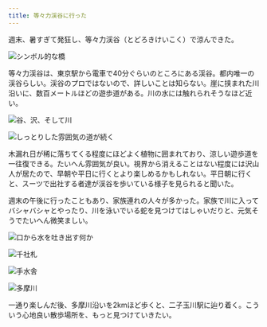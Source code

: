 ```yaml
---
title: 等々力渓谷に行った
---
```

週末、暑すぎて発狂し、等々力渓谷（とどろきけいこく）で涼んできた。

![](https://lh3.googleusercontent.com/docs/ADP-6oGjspLS6CH73mvh_toEZHPGYzilvGkjpN31TvF4sEgQ-skWzV9EGHWOwAaFrtwkJCy3J_NNvmJIxOZ8oRWeEACjGleMhx6GxMeyEGwBA1NGlgPfbLHgL0wrdp50m2crov88q8j0VdH6mpkw1m63GLsdJZXJ0crhSDLKBMUgG9dB1JhzUV6imBQMAnYqv8VKoeV9fiFjd8yKcGRa5Hh1Q7YSpdyqRZrySpqyNyr-oMqstdCxXwN4mj0eD3eFxzAyPXacvnfU7KjDO2a0UHZl74UpTDAL-gbaYyZQPak3v7kQSIhcMOEMmqPMg9FeFzrN767bSbYnXYEoGTosqzUdjt5zlYyC3JaxVfo53uoYoDhJnK1uDzXhWlNwQJREhsJ56a49lCWS7hOppV7Y3n_rHOskaWQoccGv6f8LMeP19OXwV5-mN5NyX7d9yQw7ajL31feCcPnBWz6xAVvGv1EiC9DxE1aogkV_SoAVaR_SKgtBHOInyEnpTz-bYlNA0NvUcPCRNKXL2z4EmOkcxFFsraTWAdv-9qhYEkbwuOdr7Qf9rxFvLeigL2VBbKGymCLuEUoh__hdGLqoExhuX9jYaKi1m0ZsnHpInTm2CPQNEOB-V3zVYBSYPgwN_021FlDUbilrHypQd0jvrS7hTkDqaz3nTlgx69svyCYpbNWG2y3YfWJSSr_VkN6-aMUD_t7sciyEjP0qC97vJQ4xFJbyqDxUtGTbkMhc-RhzG4k1dCBwohxxwWSWcVeerYeHy52TT24Ko-xK7iCH3r4s1PEsx00o1TWpeTol-NM3rH15wG-bki06S7M7FkZEInbN3tgpEtxXrHs3U1sogsLFPkg7jjozrixBnXPeratHpZfsQYiRuY7g3pV6RzGOsly1eWVIXu4VKoTdnuNEgV2vUCLsPsIrkbK0s2ofJ_1FJzrCXvs4X4QgP-kUWwoxxYOtkqT4BU0xyYgfuUtoqMsr0P2gNcRBbdppRCMqiG3IGwrXnNSEuPHBbwUELsfU_B1nB2PcLnz-26UKHqpxMlS9HKUZXWe_DgzqlusK5Bd0K1nejmDW9GjVRF5SPgW2pU4K9DnDspuy-Z7IDe_v_jJ68e3I-o97gIj_eEvTXCPbI-MCRaEbQYxAhU4yuy7QVP-RqsM73Oruztu-xTv7kbGaLOxS3GM8Nn869We_njm16-uvoBolMJt2HI_Fr0cQcHytg2BSgW99CVnuwrAWmU-vlIIejf-GpFTtjA-SG_prBsedymYBVCRINw "シンボル的な橋")

等々力渓谷は、東京駅から電車で40分ぐらいのところにある渓谷。都内唯一の渓谷らしい。渓谷のプロではないので、詳しいことは知らない。崖に挟まれた川沿いに、数百メートルほどの遊歩道がある。川の水には触れられそうなほど近い。

![](https://lh3.googleusercontent.com/docs/ADP-6oExpor0BdIPPXD3vkkJO2G1AW_e9w1ZA_5IknbxOyoAalMOcn3izOtAgcUD76c5q_UzS19f5TW0h6HFmxuD2qc4nOQZPUzdCERc45UL9Wdm8DuYdtqj6DD8ISg4hKuGmmkM-I-P5OKKWL_5eF3MSYyawQu72j519jeg8mP2ETEDDgItrgL0oXVbTFeHeNlCkj8yjPFrTUoUoIuqlpAVNWFcljNuxRaDbenaxnE9qgcL1YlkYAymnhR5v20BlRx5C60nhwd778w3VGhqVopGkZXQ_EuJvHVfrTyXFlkJt5EHwbzpZgtY7Wsj8nw-rr_kSkp0C3Jsx2zNswUB2lrv0in5SWZmgvRmfki0paR497GQkjzwOY9M7Czo8AE2hYsWCpUdKxQ8yUFUYchdtVb4ixTxSaPOZt1XGQ_xfsGP0CPvjk4rY69zEJGOGthpfy_Mh1eSAyhWQQsowGjUPNvQEv8p8OUZ-ubHCgx19njAqYoRTpVrY-4cxM_BPyoYMV6zW7wqxytYffKW_QueThr08YxxyQZDrC5WbrUI5hexlmK2_LQYkdEmAUAl9L61xBcOFrHLfQkKJbdyb7_AWNqOS6v3LS-Rj-ldKYeJh6Od2w8ByhSy_p3p8lqrmeF8nhb5x46hBgB11W2D0kMn9weVlqzJVACO4nNhUEk23wwXZouziNLn56bH4nybzrXcNDmw8DiawzzhrVYM07poV2tj6LJCO_A6wyICzFtE5IxSzzf2x1p3KC8oamJnGpMx6oqJs95vNKM15OkDOEF5AG3nyXZmy0MjdmRp3RSnmJf6gJYRKYxx9GmAyvDmoHtFMSt3GeFb8gROAvNFvjK84HFCY7wcCyVA08hzkfNTeHZU_Drkt1uFZUajuKmTd8yn1JrpxxrZeKZ8MKPR8LS6Js0Nl4T05tKC_iLpI2GMhUPvs6w2a_FMJve77LvvPYu_1Cv-BmtHht_zGQBSJR-tv1sW1i0vZxi3TkHdJhgU9MHtO4ubJwolBKVonhQjvukT4dpISh7a-P00ro4dOLyjXK5DtcEJ3goDjqnSiwZcgXJEhVnI5kTqTQwLlmj5VyujpsWPDeXtjtdmMvTRjZtPcrmtNEyZicSVpTV6txQ58jFVQFGHYDTTtt-mzgPBIPvKYTx428-YIwtpc_a27t6Rr38WWWWViMcp3aHcRzhx9Uoj7K4a9cZ-IVULUfc08TI5coEWdMGgdKkYlimaU5NjpVFxZ-z4_HdtUdK04rTgSXk0I1-hSqlZHA "谷、沢、そして川")

![](https://lh3.googleusercontent.com/docs/ADP-6oF8T62CESCsqGIFQhBDVkmFcHE3V0dpFkPWVCHBrvS0ZpdvWvc6n4_0fgmZWvWlhOxPe8aQeVQEol6MjPbeRTgsHMh1Cyok75ViyS0p87Arl2EA9CH338G1n2j5YaHmuoTnrlthyQqUlTDmnHWIUikp1c_sAfYlaIifFzhtNnd3oTqZtOx5DUTGLqzvMn3P2TKXLVEsJ18ePpfXrrOP4VNutQf4xNWFC5aQrFStAi3DhLuOCc2bLPyARwwjGwCYJrB5PoEpjgztDqjLRLz3DW_MNlRNl2AK01wSAJvdgjB05Liy7oN9WdGz2BT0YMmYKAGqte2inLofima_85LEpiB_jOxPO_OFxBgo5naCchZ9kYbkcNRr9-kmemRwugDapZVufN2D_baIdlj_rqy1qGeuS-e3qzqa9A72epCgVtlvVXorVNfK8bsmCue9fdUnoHeuIbBrRMT9henXxr_1jC9CQWuFt7iQcPrMR5Kx-W1IP423izns9r2ZDk9vCzKDJKUTFdOj3gH6Ct4HoadFvJKSTS11aOiQILz2OQqjnIfqVb7S4AvPO1feLKpuwlboH8DcuJAO1yycpBd4mHtI9ikcWPbeYMmNDdg-kzS7D9Ldt5dT7zEWaGUDJJROEpQQ7Yb2p-WRXD4xzaSqFeWj_bFCUZY1ymFrywuvf_sgcH0_RfDD45-cbRGBCkGqkw_3jQYG-775rlJcVHS9YizWDA9VHu0EQFdA3GfK4oirYSplChidCa-9OpJfwei3wDqbZE2GcyekZEOG51W9tgxlKhX8HLJ7bDvfTXyc01RqKgs09noiD2vZP-lH8ZNrbmnxYIKmM8IG-kyd9eo7WixX7y2Ovjrtr3aJJfMSqiHryZIrPE1FRYANcZl4Rsyp-GUEkGab2vFpy0IMjQSjnuumCMkYZ1kvMRhxIZK74BHgos-i6qf_nlro7kHg_FZ4G1pFGEpnj9vUivuVGbbRfMEsqQ4hFh5DCNaj2zpnSaBZvB11D0N_AktROc3JrKKUrgYfjkNSc8r0p7Lirerb_VXwl8EU8vRoEO1mspy1W2WJnDJ1JZWkNhl5riNo3SSRvIWDhHuZpW3xfvdx3HF-qOcudEJ4gKo_Rt_FdfJofJZ66grFULt3gd71HxD3B6aaw3ojDDvK159YuMsEBscLBU_6yWO7_2UnX5lEF44cT7jnTZYFhTuBW3W0eZnJG9aF-5x6Domby6AOX4PxeNWL2upWuPI7S7Jq2u7rOaKz6Cn-HH8YoVDS8Q "しっとりした雰囲気の道が続く")

木漏れ日が稀に落ちてくる程度にほどよく植物に囲まれており、涼しい遊歩道を一往復できる。たいへん雰囲気が良い。視界から消えることはない程度には沢山人が居たので、早朝や平日に行くとより楽しめるかもしれない。平日朝に行くと、スーツで出社する者達が渓谷を歩いている様子を見られると聞いた。

週末の午後に行ったこともあり、家族連れの人々が多かった。家族で川に入ってバシャバシャとやったり、川を泳いでいる蛇を見つけてはしゃいだりと、元気そうでたいへん微笑ましい。

![](https://lh3.googleusercontent.com/docs/ADP-6oGglXg_4QWrZo9odW1x4Tz_VuVOZNdLcXo1e6XRZyQ7eqcWfkmW-WF2cnzSeYSqLJiFeaRL9a6Mwst6PULSX7W2sJNM9r6gb0tKJqVi2oioBQR4kAifhbLvzlOZy-scx7UGtjX4yh25SQVTuamAlhDP-dZeY73B6MBFE6RsgL9cU8SnhUOqfx0B_OizFjukfMzOAf8rkd6zk13mruhZ155nHDmtsbkpATzIHY1PpL0IZERMWwlP9NMy9OdlKyFo_8V5RZOzSijNUzGlTk9r5kSioGzEqcTEnz4dOPTRu712--4st20iiTEmaPA_N3prMVBcnq6P5w_ljTxMbUUKAbHhUDsg2ys6yUxByuid_9oxdLIJDudfiFPynZFqcG1Y07-7FY1GDXHr36PCdruMnH6ZgyUoYhk_EZBUY-B5-ernRRiYZlDC23yhDcVvCGWGNNxroCtqP2KY2wsHdSBOSrC5EhYBbpnlNAGwK7QXvBhwffQqrgd5MbJ6u45LIEzJ30BzHnZ446tKPAReGR-7ROnVVnjQzq8U1SdseYOaAA7fX3mY0QJa0j2xSG-YZyhiJOUugmO1-j29eWCOe-qsQQ5ZZsByDh_5DILRH8bQRYVMJrWco64zMRVnAeajQxVeuHW9-aw32zjteAlMKNrSRKFM2wIIW_Q1U-EmMUI3u7t5fwlmPrj-HUgVWqMEewyHYx8sLnNV_olBkuraFYsJ0b0EvWQNj8yNfoz7TW0UZYXs_RcFgF9FejQJ-zWVRIGddINLu6OilNtq-8-6Gg3fTSFWaWHimndd07_qQwGjYAuNpTGJdvhXOZhHZGL1twRVkwFUR4EBREoXgLHqY5qdYR6UkgtfNthTAQiF6pBUI9rtfbH66udMoqNbj8D8VXW8nlTjIaAsZNa-iro1zgsblbfStDLFbHbNsazpca1tTigT6NDDpdxZlOko1VHN7tP6H-1u-s3ItlQHkmBDV0Cjp9FULRNdHpn1ppgTUpXD7ZekHzDA1trnC_8n2BJH0W_WGvotecY2HID5FLsEqa-snHtzkJyIHx8W59b13rKREDbHOrg5NW92RnsaWFRvnmtRWkVPevFKtlJRbPB8x8p6veHAJBHezFHBzudOdLOs5oJrQ-Ua8vIwRiqwHO3jOUtyBMPeXGMGFuzv-G2kRXpMhJIzSAdwqOSykfFHyBPl-goMcbzQJNUYMjVFu8LA6-JsTbsuFDj2vtFviiyzRu0iujxMypry-B2kaySgu15GZR4NvFx7xg "口から水を吐き出す何か")

![](https://lh3.googleusercontent.com/docs/ADP-6oEi7U0SPHzZyhA0Skhs5jTeybRPEXXn6IIRTA46KtA0z77WQK51azGuY1whpQkaOAVBbGxnyOc_tOQEkLUMD0-r57vue54dgsZoMx7hbjKDhmL476NpBKF_OAS6v1gIMZKUr65An9KQ7olHLprk_0Hq-nSZaDPzWKN76iH_Hm4wZyoIsHHEvkUCgIEYO56_hq8274WiGs5cWpYMTaHK77_0UgK02bHMxWpXGoTmZe5Gm6dqyX77_bIzf5MLkPDBw-Ubqon8MoxjYkW0setZetXp0JN2NIJ6L029ZMfWMoQ94fjrhx0fRNJAMJLnRS5Cqy8-oqaLj-aqVSxbmk6_K-HxiQ6dCIz8OFluSzv3RZTH7D2GHvRFQTRwPQn01WWqgTncDuHMe8IRJumddb9Z4FZOMT3aeTbKKnq1Qsjo4trSI9Cp1bbn4qK2yeZxt2544KrfQ5xKDPjU9pGSnsDQkPIorKNERf5wWp_3czdcMreUivyKAqP5Ftk8ZSdFQhW0uWMvz0ug3IHBl196SblEMWznT2HlzA3q9s17v9y4HLGSTYgQVtDbrby4WxELQ1cNTJp6kBROoiSQaTe3fv3eWjCBzYlaNuijOv7AB2aFI884fiz5KB7Hd-qqbsFirrnrcrZ8O53LHM_mXuG9pRX8YvMvSunPjCq7uwRRSE9KI0gwnSvLuIECDdwQlRVZXOw_MX7Feym6_QBAVU32jpThYAUf8ESZU_tumha7SvG_9gLR470Dr-y1AtKKUIBmZus5ex1_5ovgneRB0SQhi8t4XBoRWgcx2FYE1EVtVXIF_MK3TAeFbFmy-W0CGKek4CCkRZjCwZjlxfvrhQJKoUYf84IK_ehbHRGsWDoyaMzQVfZadYmrfUKHE3HRQbpAKnXLpkNhjYxX0TRl3RbhDRBtya3mFRTQLcC2bTpveSP5mBq4oOSIYRWyVep87ichRvXCh_v9qAwbxikXb-I6KNbleMUGJ2AXVhf8WyRjMYBC2h8EQiC8cODKLLokjOhlLMD7SSf-c6zKuYrwSw3_dc2ayRHpKM7vo1bbYpQ7b6TEErgs8NmkvpZ6KZg72IPURT68WtVi80VOtN2kWFIF6nbePo262L9ZYMwNGc2cKxQSvpkEr6qhXe1peJW6-d3pY1kPOzR-KEjPjcDWRbfTkQaxkTVjIRwG5QspFxEA9TuEXyN7roum8IrDae4ZwKV7ubB-uSIQ0hoylEQ0IVuABYIgXsa2rip6NQnMiUOqtPBaV7l_Lki_1g "千社札")

![](https://lh3.googleusercontent.com/docs/ADP-6oH-u8_GniJDExVW5vOFJXA2VNDQnBjJDNqJbZFFOwoevugrFqbedoKRv5E-U8XGIRCWnRyGFJYb-vn6WwIiR1FMbyTDn94G2nf-MMnayrYy5bnIfCGu-kWCCNJ4KHyeuxV7AaUyBfsfOfzL0uR9YO2w9KMN20n7M4YJ4Ufs2YvSGh9jp2FFzAyA_j67DYH8NoYTPbBvdK83QuTkhZpzwHUlFQKbED2lcKRbZM8G006DV26zIXeZSYiGBvzeSJEfQAAsitueJ2apCx4z1pgy4h1nCjtxzmfWQ7CEjDO-4xQxiZCGiRjLCNzN5GFlxr8RmMimF5nMtwLZ7Px_U6RGPYUz69RcJ66KSoT8TMI3EoODFF4_I2hEDRf4IoVhJJzu8edeXxJJAyl05lowy02ALkArEDNSO19r_r7so46bGIsLYUf06ZnpaAHk9ZaBAGm0_JNuHHZjk1qHjtI4RIiv9EWigyL-aGBefHXmJPSAdT-7IHHd1n9eKkfBt7Hjz76wu0A_8A53VnY11I0TVT6VAYJ3ZB6JEQzfOePqZ1LL8E_qLuCm4oY3Z4au6F7fnjAXnp13Def-eBKFtcycr9ne4f_HgvE8QEZDuCdcofX7aXsbsxgEMZVK9xHulLBtnjPCH-7I-oiLzGpuUiEpnN4R9qYtw2btXwA6ieZSq6fwqXU_r10JiWlfsN1PjrmHqfsxX9biUlfSu2IMzGcSnxzHJxlterMfN_85UIUqWRrGgtMlG8IzCD3u5SjWhlyniYf65K3iihEAdtAcY4VV7_mTUz9B09iYI5N19uhIOP4lc_FR_dbisDYWz432jWNYoHXF29djpmrI824On_jKzOZyQ97Ctegj91-d-eKmUyEgZgYyqbHFDvFSXYqNYiEfgLr94YnJTo1xNqA7VKUwHuSfREgxtChDDx9Q2ctjnG1laqE85VxW9vkdLTt0lx74_4RwGsNc8blSc_Jumhb5zGiQolDdHmPYtVg-m5dGVGz6uoHww0hhLBJVBEh-fArTyQ5aWUUJDJ5eDq9U_mq_TQ7K3zb7Oy7cROmN_5SwLTdZgXEW4e79Y-v-pWrZYINgpNu6gMEKdBzVlOqoCLCQ6EooXXvdraT_w1kEDX2R94CWmo0yGf8_NebuQcVVzu9FHYEgXdIFL2chgKy8tsVAIYHAM5uoGui9beZZg62_fqVoWGrwV1mqT2lLIBzZhDCd_GMTzXiKC6X1lkL0VoED3HWYkxbp_6pGVDvICbrPJXBUrrXxO8FJEg "手水舎")

![](https://lh3.googleusercontent.com/docs/ADP-6oHJN0L3Kc13ynfcPAuwwK1IdGHUL7LU44E6xsONcyz18OMHkSEQm592kdn6DZfNhuGLjcwICLgtBCVQxHN3-hb2369ySkBLWZ4RhwluVTZxMaD08P1Z85rQb8VP2tJRe9Xxb0J0mhyjHjzKR7YnaAJPclrpP-aKJuGjOAZRUl5K9hizuenDYwZCy6792ZrLBUaHv03mvvam0sI0nt7kgW6jHqils_pgrfFSPBofpUB8-fn5C28QP5EXljWrfGQvnXmCnexFW2mQjmLGIvEInaZaiKkQCKWflEsMbOwlRBfINLcIXOyNmX06XPsk-xVWXEIyiXhETG92PfEfiYGWR7OqaW5WuCshm1gmBxl_G4RX1mk3ehL_0ERVt8gzBpKbXDHtZ69P2k_79spOndmGKvb2wWOHfjP2B3s297yddPKe7a7G6z-6rHd1CDe92AVoIq852hS6EGY9GKEVWSoIf4awdSUxniFDNgcIhPt4O0ijmPZ7EIsHw97QhE6ihyYJNlbfkHJOx-vND52-f34bOHNTS5y9_9rKk0_WsIFZBm_rIYXSgiHk6a-CmrHLvOMeNYzHRRNJz0wFVu0QOU4XH3TR9us4GWXyst7WAjhqelwEDhaYJCSkAdLpP8Fo3B7ncijZcluuXEPqCWTTd1Y45O1UYUp4pwpMvdXqyP2dgMaKKwXJy_-PpGSfCDTG531BWV6sgOO--IxrjDcUeNWoYFnQIzWaQV8l50Eq334OByNPH5qG9iTg1C0VIUx7iZGcwj4-AcVWTnz3kRmX_fByhLG2tHePAX3a0INzUqbQ8pNmLEALvhEPj3sahmLhEsbtTsWK7GrJwmSxLZLYIXFQxWjACeCG0tyHitYUcTU65hbZlWue1oaBx57KMyiVmQW1d5FkZTTSIo-WM4JapzMFzsqMTtBh3qX-tAdzcjcerH0WFhGJRrc7FygGzjYXLSVOyffjLgD8V4kOCLp7N1_pX3fl-zk7qZaCiH4Hb3rRExd1ne4vNhVinAwuWHdUW0229NiKfXwUdlb8zu3az0Uam5dV8WikMmMiKctpjLuu8UHLquM9teKbRSuc1l_ju85wG1zo99ALTSdmv3meKqTpJS01cb9izQ2AEQJQUhjyn39QxLPaLe-1GOXT39H5SsBope70TiNaxUcdp8wy5_xgfyRFIWcpK2RLFemvBoUbEtEY1wfOk7ri1q8wMJzffuT8rpuJuCODDiImTIrw8PRoKH4LYVh0emRkTcHj4X9RcBv4alPKCQ "多摩川")

一通り楽しんだ後、多摩川沿いを2kmほど歩くと、二子玉川駅に辿り着く。こういう心地良い散歩場所を、もっと見つけていきたい。
